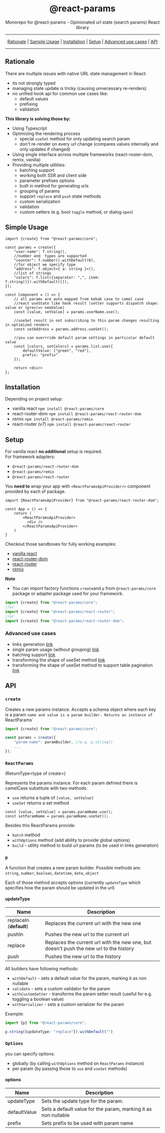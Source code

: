 <div align="center">
  <h1>@react-params</h1>
  <p>
    Monorepo for @react-params - Opinionated url state (search params) React library
  </p>
<hr />

<a href="#rationale">Rationale</a> |
<a href="#simple-usage">Sample Usage</a> |
<a href="#installation">Installation</a> |
<a href="#setup">Setup</a> |
<a href="advanced-use-cases">Advanced use cases</a> |
<a href="#api">API</a>

</div>
<hr/>

## Rationale

There are multiple issues with native URL state management in React:
* its not strongly typed 
* managing state update is tricky (causing unnecessary re-renders)
* no unified hook api for common use cases like:
    * default values
    * prefixing
    * validation

**This library is solving those by:**

* Using Typescript 
* Optimizing the rendering process
    * special `useSet` method for only updating search param
    * don't re-render on every url change (compares values internally and only updates if changed)
* Using single interface across multiple frameworks (react-router-dom, remix, vanilla)
* Providing multiple utilities:
  * batching support
  * working both SSR and client side
  * parameter prefixes options
  * built in method for generating urls
  * grouping of params
  * support `replace` and `push` state methods
  * custom serialization
  * validation
  * custom setters (e.g. bool `toggle` method, or dialog `open`)

## Simple Usage

```tsx
import {create} from "@react-params/core";

const params = create({
    "user-name": f.string(),
    //number and  types are supported
    "counter": f.number().withDefault(0),
    //for object we specify type
    "address": f.object<{ a: string }>(),
    //list of strings
    "colors": f.list({separator: ",", item: f.string()}).withDefault([]),
});

const Component = () => {
    // all params are auto mapped from kebab case to camel case
    //react useState like hook result (setter supports dispatch shape: value or (prev)=> newValue)
    const [value, setValue] = params.userName.use();
    
    //useSet result in not subscribing to this param changes resulting in optimized renders
    const setAddress = params.address.useSet();

    //you can overrride default param settings in particular default value
    const [colors, setColors] = params.list.use({
        defaultValue: ["green", "red"],
        prefix: "prefix"
    });

    return <div/>
};
```

## Installation

Depending on project setup:

* vanilla react ```npm install @react-params/core```
* react-router-dom ```npm install @react-params/react-router-dom```
* remix  ```npm install @react-params/remix```
* react-router (v7) ```npm install @react-params/react-router```

## Setup
For vanilla react **no additional** setup is required.  
For framework adapters:

* `@react-params/react-router-dom`
* `@react-params/remix`
* `@react-params/react-router`

You **need to** wrap your app with `<ReactParamsApiProvider/>` component provided by each of package.

```tsx
import {ReactParamsApiProvider} from "@react-params/react-router-dom";

const App = () => {
    return (
        <ReactParamsApiProvider>
          <div />
        </ReactParamsApiProvider>
    )
}
```

Checkout those sandboxes for fully working examples:

* [vanilla react](https://codesandbox.io/p/sandbox/xl8z6m)
* [react-router-dom](https://codesandbox.io/p/sandbox/qmyslg)
* [react-router](https://codesandbox.io/p/devbox/v3mvnf)
* [remix](/test/remix/)

**Note**

* You can import factory functions `create`and `p` from `@react-params/core` package or adapter package used for your
  framework.

```js
import {create} from "@react-params/core";
//or 
import {create} from "@react-params/react-router";
//or
import {create} from "@react-params/react-router-dom";
```

### Advanced use cases

* links generation [link](../../test/utils/src/link-example.tsx)
* single param usage (without grouping) [link](../../test/utils/src/single-param.tsx)
* batching support [link](../../test/utils/src/batch-example.tsx)
* transforming the shape of useSet method [link](../../test/utils/src/dialog-example.tsx)
* transforming the shape of useSet method to support table pagination [link](../../test/utils/src/pagination-example.tsx)

## API

### `create`

Creates a new params instance. Accepts a schema object where each key is a param `name and value is a param builder.
Returns an instance of `ReactParams`

```ts
import {create} from "@react-params/core";

const params = create({
    "param-name": paramBuilder, //e.g. p.string()
    ...
});
```

### `ReactParams` 
(ReturnType\<type of create>)

Represents the params instance.
For each param defnied there is camelCase substitute with two methods:
* `use` returns a tuple of `[value, setValue]`
* `useSet` returns a set method

```tsx
const [value, setValue] = params.paramName.use();
const setParamName = params.paramName.useSet();
```

Besides this ReactParams provide:
* `batch` method
* `withOptions` method (add ability to provide global options)
* `build` - utility method to build url params (to be used in links generation)

### `p`

A function that creates a new param builder.
Possible methods are:\
`string`, `number`, `boolean`, `datetime`, `date`, `object`

Each of those method accepts options (currently `updateType` which specifies how the param should be updated in the url)

#### updateType
| Name                    | Description                                                                            |
|-------------------------|----------------------------------------------------------------------------------------|
| replaceIn (**default**) | Replaces the current url with the new one                                              |
| pushIn                  | Pushes the new url to the current url                                                  |
| replace                 | Replaces the current url with the new one, but doesn't push the new url to the history |
| push                    | Pushes the new url to the history                                                      |

All builders have following methods:
* `withDefault` - sets a default value for the param, marking it as non nullable
* `validate` - sets a custom validator for the param
* `withCustomSetter` - transforms the param setter result (useful for e.g. toggling a boolean value)
* `withSerializer` - sets a custom serializer for the param
 
Example:

```ts
import {p} from "@react-params/core";

p.string({updateType: "replace"}).withDefault("")
```

### `Options`

you can specify options:
* globally (by calling `withOptions` method on `ReactParams` instance)
* per param (by passing those to `use` and `useSet` methods)

#### options
| Name         | Description                                                                                            |
|--------------|--------------------------------------------------------------------------------------------------------|
| updateType   | Sets the update type for the param.  |
| defaultValue | Sets a default value for the param, marking it as non nullable                                         |
| prefix       | Sets prefix to be used with param name                                                                 |

